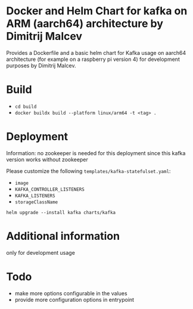 # Docker and Helm Chart for kafka on ARM (aarch64) architecture by Dimitrij Malcev 

Provides a Dockerfile and a basic helm chart for Kafka usage on aarch64 architecture (for example on a raspberry pi version 4) for development purposes by Dimitrij Malcev.

# Build 

- `cd build`
- `docker buildx build --platform linux/arm64 -t <tag> .`

# Deployment

Information: no zookeeper is needed for this deployment since this kafka version works without zookeeper

Please customize the following `templates/kafka-statefulset.yaml`:

- `image` 
- `KAFKA_CONTROLLER_LISTENERS`
- `KAFKA_LISTENERS`
- `storageClassName`

`helm upgrade --install kafka charts/kafka`

# Additional information 

only for development usage

# Todo

- make more options configurable in the values
- provide more configuration options in entrypoint